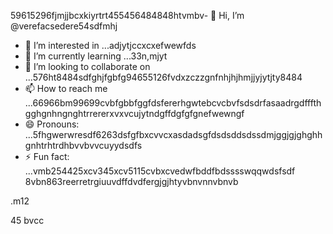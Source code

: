59615296fjmjjbcxkiyrtrt455456484848htvmbv- 👋 Hi, I’m @verefacsedere54sdfmhj
- 👀 I’m interested in ...adjytjccxcxefwewfds
- 🌱 I’m currently learning ...33n,mjyt
- 💞️ I’m looking to collaborate on ...576ht8484sdfghjfgbfg94655126fvdxzczzgnfnhjhjhmjjyjytjty8484
- 📫 How to reach me ...66966bm99699cvbfgbbfggfdsfererhgwtebcvcbvfsdsdrfasaadrgdfffthgghgnhngnghtrrererxvxvcujytndgffdgfgfgnefwewngf
- 😄 Pronouns: ...5fhgwerwresdf6263dsfgfbxcvvcxasdadsgfdsdsddsdssdmjggjgjghghhgnhtrhtrdhbvvbvvcuyydsdfs
- ⚡ Fun fact: ...vmb254425xcv345xcv5115cvbxcvedwfbddfbdsssswqqwdsfsdf
8vbn863reerretrgiuuvdffdvdfergjgjhtyvbnvnnvbnvb
<!---52151sadqw6662323htrgfertreegrerfhfggfgfg
verefacsedere/verefacsedere is a ✨ special ✨ repository because its `R66EADME.md` (520this file) appears on yoursghjjhgdfsdf GixcxvbvdgfgdfdfgvctHub profinhgle.54
You can click the Preview link to take a look at59 your changes.12jgh
--->.m12
45
bvcc
